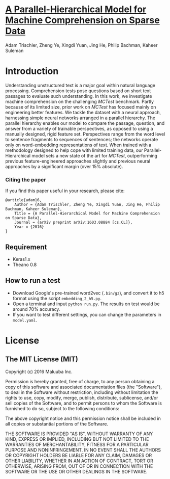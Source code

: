# [A Parallel-Hierarchical Model for Machine Comprehension on Sparse Data](http://arxiv.org/abs/1603.08884)

Adam Trischler, Zheng Ye, Xingdi Yuan, Jing He, Philip Bachman, Kaheer Suleman

# Introduction
Understanding unstructured text is a major goal within natural language processing.
Comprehension tests pose questions based on short text passages to evaluate such understanding.
In this work, we investigate machine comprehension on the challenging *MCTest* benchmark.
Partly because of its limited size, prior work on *MCTest* has focused mainly on engineering better features.
We tackle the dataset with a neural approach, harnessing simple neural networks arranged in a parallel hierarchy.
The parallel hierarchy enables our model to compare the passage, question, and answer from a variety of trainable perspectives,
as opposed to using a manually designed, rigid feature set.
Perspectives range from the word level to sentence fragments to sequences of sentences;
the networks operate only on word-embedding representations of text.
When trained with a methodology designed to help cope with limited training data,
our Parallel-Hierarchical model sets a new state of the art for *MCTest*,
outperforming previous feature-engineered approaches slightly
and previous neural approaches by a significant margin (over 15% absolute).

### Citing the paper

If you find this paper useful in your research, please cite:

    @article{adam16,
        Author = {Adam Trischler, Zheng Ye, Xingdi Yuan, Jing He, Philip Bachman, Kaheer Suleman},
        Title = {A Parallel-Hierarchical Model for Machine Comprehension on Sparse Data},
        Journal = {arXiv preprint arXiv:1603.08884 [cs.CL]},
        Year = {2016}
    }


## Requirement
* Keras1.x
* Theano 0.8

## How to run a test
* Download Google's pre-trained word2vec (`.bin/gz`), and convert it to h5 format using the script `embedding_2_h5.py`.
* Open a terminal and input `python run.py`. The results on test would be around 70% accuracy.
* If you want to test different settings, you can change the parameters in `model.yaml`.

# License
## The MIT License (MIT)

Copyright (c) 2016 Maluuba Inc.

Permission is hereby granted, free of charge, to any person obtaining a copy of this software and associated documentation files (the "Software"), to deal in the Software without restriction, including without limitation the rights to use, copy, modify, merge, publish, distribute, sublicense, and/or sell copies of the Software, and to permit persons to whom the Software is furnished to do so, subject to the following conditions:

The above copyright notice and this permission notice shall be included in all copies or substantial portions of the Software.

THE SOFTWARE IS PROVIDED "AS IS", WITHOUT WARRANTY OF ANY KIND, EXPRESS OR IMPLIED, INCLUDING BUT NOT LIMITED TO THE WARRANTIES OF MERCHANTABILITY, FITNESS FOR A PARTICULAR PURPOSE AND NONINFRINGEMENT. IN NO EVENT SHALL THE AUTHORS OR COPYRIGHT HOLDERS BE LIABLE FOR ANY CLAIM, DAMAGES OR OTHER LIABILITY, WHETHER IN AN ACTION OF CONTRACT, TORT OR OTHERWISE, ARISING FROM, OUT OF OR IN CONNECTION WITH THE SOFTWARE OR THE USE OR OTHER DEALINGS IN THE SOFTWARE.
